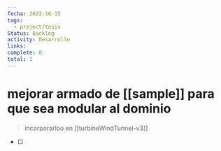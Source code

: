 ```yaml
---
fecha: 2023-10-15
tags:
  - project/tesis
Status: Backlog
activity: Desarrollo
links: 
complete: 0
total: 1
---
```


# mejorar armado de [[sample]] para que sea modular al dominio
> incorporarloo en [[turbineWindTunnel-v3]]
- [ ] 